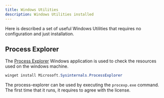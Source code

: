 ```yaml
---
title: Windows Utilities
description: Windows Utilities installed
---
```


Here is described a set of useful Windows Utilities that requires no configuration and just installation.

## Process Explorer

The [Process Explorer](https://learn.microsoft.com/en-us/sysinternals/downloads/process-explorer) Windows application is used to check the resources used on the windows machine.

```powerShell
winget install Microsoft.Sysinternals.ProcessExplorer
```

The process-explorer can be used by executing the `procexp.exe` command.
The first time that it runs, it requires to agree with the license. 
